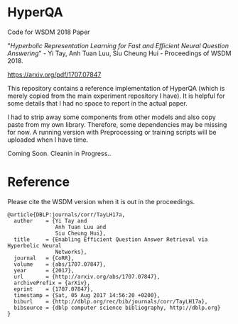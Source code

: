 # HyperQA

Code for WSDM 2018 Paper

"*Hyperbolic Representation Learning for Fast and Efficient Neural Question Answering*" - Yi Tay, Anh Tuan Luu, Siu Cheung Hui - Proceedings of WSDM 2018.

https://arxiv.org/pdf/1707.07847

This repository contains a reference implementation of HyperQA (which is merely copied from the main experiment repository I have). It is helpful for
some details that I had no space to report in the actual paper. 

I had to strip away some components from other models and also copy paste from my own library. Therefore, some dependencies may be missing for now. A running version with Preprocessing or training scripts will be uploaded when I have time. 

Coming Soon. Cleanin in Progress..

# Reference

Please cite the WSDM version when it is out in the proceedings. 

```
@article{DBLP:journals/corr/TayLH17a,
  author    = {Yi Tay and
               Anh Tuan Luu and
               Siu Cheung Hui},
  title     = {Enabling Efficient Question Answer Retrieval via Hyperbolic Neural
               Networks},
  journal   = {CoRR},
  volume    = {abs/1707.07847},
  year      = {2017},
  url       = {http://arxiv.org/abs/1707.07847},
  archivePrefix = {arXiv},
  eprint    = {1707.07847},
  timestamp = {Sat, 05 Aug 2017 14:56:20 +0200},
  biburl    = {http://dblp.org/rec/bib/journals/corr/TayLH17a},
  bibsource = {dblp computer science bibliography, http://dblp.org}
}
```
